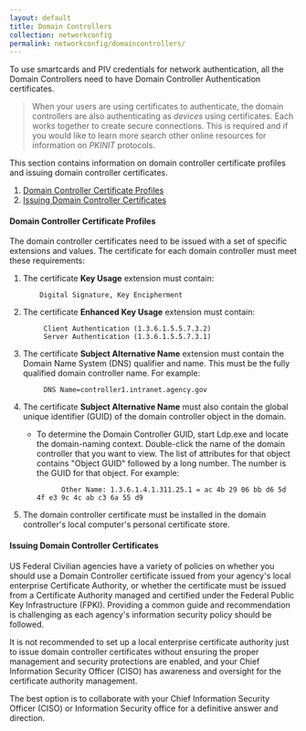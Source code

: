 ```yaml
---
layout: default
title: Domain Controllers
collection: networkconfig
permalink: networkconfig/domaincontrollers/
---
```


To use smartcards and PIV credentials for network authentication, all the Domain Controllers need to have Domain Controller Authentication certificates.

>  When your users are using certificates to authenticate, the domain controllers are also authenticating as _devices_ using certificates.  Each works together  to create secure connections.  This is required and if you would like to learn more search other online resources for information on _PKINIT_ protocols.

This section contains information on domain controller certificate profiles and issuing domain controller certificates.

1. [Domain Controller Certificate Profiles](#domain-controller-certificate-profiles)
1. [Issuing Domain Controller Certificates](#issuing-domain-controller-certificates)

#### Domain Controller Certificate Profiles
The domain controller certificates need to be issued with a set of specific extensions and values.  The certificate for each domain controller must meet these requirements:

1.  The certificate **Key Usage** extension must contain:

            Digital Signature, Key Encipherment

1. The certificate **Enhanced Key Usage** extension must contain:

            Client Authentication (1.3.6.1.5.5.7.3.2)
            Server Authentication (1.3.6.1.5.5.7.3.1)

1. The certificate **Subject Alternative Name** extension must contain the Domain Name System (DNS) qualifier and name.  This must be the fully qualified domain controller name.  For example:

            DNS Name=controller1.intranet.agency.gov

1. The certificate **Subject Alternative Name** must also contain the global unique identifier (GUID) of the domain controller object in the domain.

   *  To determine the Domain Controller GUID, start Ldp.exe and locate the domain-naming context. Double-click the name of the domain controller that you want to view. The list of attributes for that object contains "Object GUID" followed by a long number. The number is the GUID for that object. For example:

                Other Name: 1.3.6.1.4.1.311.25.1 = ac 4b 29 06 bb d6 5d 4f e3 9c 4c ab c3 6a 55 d9

1.  The domain controller certificate must be installed in the domain controller's local computer's personal certificate store.

#### Issuing Domain Controller Certificates
US Federal Civilian agencies have a variety of policies on whether you should use a Domain Controller certificate issued from your agency's local enterprise Certificate Authority, or whether the certificate must be issued from a Certificate Authority managed and certified under the Federal Public Key Infrastructure (FPKI).  Providing a common guide and recommendation is challenging as each agency's information security policy should be followed.

It is not recommended to set up a local enterprise certificate authority just to issue domain controller certificates without ensuring the proper management and security protections are enabled, and your Chief Information Security Officer (CISO) has awareness and oversight for the certificate authority management.

The best option is to collaborate with your Chief Information Security Officer (CISO) or Information Security office for a definitive answer and direction.

